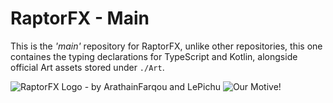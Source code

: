 # RaptorFX - Main
This is the *'main'* repository for RaptorFX, unlike other repositories, this one containes the typing declarations for TypeScript and Kotlin, alongside official Art assets stored under `./Art`.

![RaptorFX Logo - by ArathainFarqou and LePichu](https://cdn.discordapp.com/attachments/890845937243684886/921414193423466536/rfx_text_logo.png)
![Our Motive!](https://cdn.discordapp.com/attachments/890845937243684886/979286337016430632/sub_text.png)
